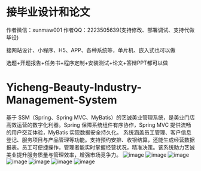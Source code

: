 # 接毕业设计和论文
作者微信：xunmaw001  作者QQ：2223505639(支持修改、部署调试、支持代做毕设)

接网站设计、小程序、H5、APP、各种系统等，单片机、嵌入式也可以做

选题+开题报告+任务书+程序定制+安装测试+论文+答辩PPT都可以做
# Yicheng-Beauty-Industry-Management-System
基于 SSM（Spring、Spring MVC、MyBatis）的艺诚美业管理系统，是美业门店高效运营的数字化利器。Spring 保障系统组件有序协作，Spring MVC 提供流畅的用户交互体验，MyBatis 实现数据安全持久化。  系统涵盖员工管理、客户信息登记、服务项目与产品管理等功能。支持预约安排、收银结算，还能生成经营数据报表。员工可便捷操作，管理者能实时掌握经营状况，精准决策。该系统助力艺诚美业提升服务质量与管理效率，增强市场竞争力。 
![image](https://github.com/user-attachments/assets/e33e34e4-a650-40d0-8800-54edfb0f10c7)
![image](https://github.com/user-attachments/assets/d3618d7e-c809-4f3b-9362-c99b80229665)
![image](https://github.com/user-attachments/assets/0a0d6e22-24e0-41ad-93fa-f36e00fca908)
![image](https://github.com/user-attachments/assets/2099513e-3b22-419e-8184-63240675132a)
![image](https://github.com/user-attachments/assets/fad84e03-1795-4df6-8387-c4fd5d13ede7)
![image](https://github.com/user-attachments/assets/4e0dadea-4e1c-47e0-b94d-fefe48e07e1b)
![image](https://github.com/user-attachments/assets/acc702db-7754-46c3-b497-5da5d72f98b3)
